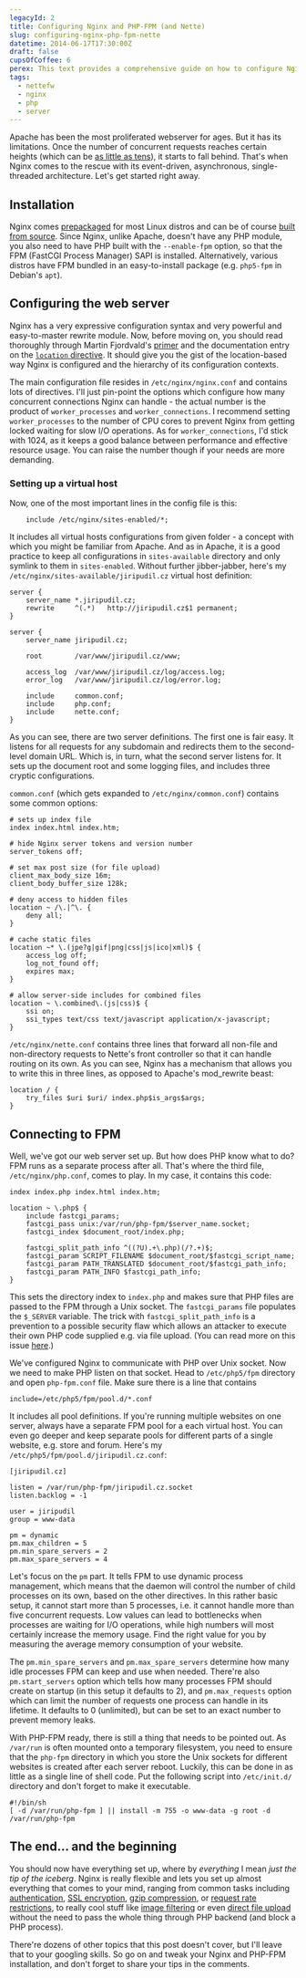 ```yaml
---
legacyId: 2
title: Configuring Nginx and PHP-FPM (and Nette)
slug: configuring-nginx-php-fpm-nette
datetime: 2014-06-17T17:30:00Z
draft: false
cupsOfCoffee: 6
perex: This text provides a comprehensive guide on how to configure Nginx and PHP-FPM and make it run smoothly with Nette framework.
tags:
  - nettefw
  - nginx
  - php
  - server
---
```

Apache has been the most proliferated webserver for ages. But it has its limitations. Once the number of concurrent
requests reaches certain heights (which can be [as little as tens](http://www.theorganicagency.com/apache-vs-nginx-performance-comparison/)),
it starts to fall behind. That's when Nginx comes to the rescue with its event-driven, asynchronous, single-threaded
architecture. Let's get started right away.


## Installation

Nginx comes [prepackaged](http://nginx.org/en/linux_packages.html) for most Linux distros and can be of course [built
from source](http://nginx.org/en/docs/configure.html). Since Nginx, unlike Apache, doesn't have any PHP module, you
also need to have PHP built with the `--enable-fpm` option, so that the FPM (FastCGI Process Manager) SAPI is installed.
Alternatively, various distros have FPM bundled in an easy-to-install package (e.g. `php5-fpm` in Debian's `apt`).


## Configuring the web server

Nginx has a very expressive configuration syntax and very powerful and easy-to-master rewrite module. Now, before
moving on, you should read thoroughly through Martin Fjordvald's [primer](http://blog.martinfjordvald.com/2010/07/nginx-primer/)
and the documentation entry on the [`location` directive](http://nginx.org/en/docs/http/ngx_http_core_module.html#location).
It should give you the gist of the location-based way Nginx is configured and the hierarchy of its configuration contexts.

The main configuration file resides in `/etc/nginx/nginx.conf` and contains lots of directives. I'll just pin-point
the options which configure how many concurrent connections Nginx can handle - the actual number is the product
of `worker_processes` and `worker_connections`. I recommend setting `worker_processes` to the number of CPU cores
to prevent Nginx from getting locked waiting for slow I/O operations. As for `worker_connections`, I'd stick with 1024,
as it keeps a good balance between performance and effective resource usage. You can raise the number though if your
needs are more demanding.


### Setting up a virtual host

Now, one of the most important lines in the config file is this:

```
	include /etc/nginx/sites-enabled/*;
```

It includes all virtual hosts configurations from given folder - a concept with which you might be familiar from Apache.
And as in Apache, it is a good practice to keep all configurations in `sites-available` directory and only symlink
to them in `sites-enabled`. Without further jibber-jabber, here's my `/etc/nginx/sites-available/jiripudil.cz`
virtual host definition:

```
server {
	server_name	*.jiripudil.cz;
	rewrite		^(.*)	http://jiripudil.cz$1 permanent;
}

server {
	server_name	jiripudil.cz;

	root		/var/www/jiripudil.cz/www;

	access_log	/var/www/jiripudil.cz/log/access.log;
	error_log	/var/www/jiripudil.cz/log/error.log;

	include		common.conf;
	include		php.conf;
	include		nette.conf;
}
```

As you can see, there are two server definitions. The first one is fair easy. It listens for all requests for any
subdomain and redirects them to the second-level domain URL. Which is, in turn, what the second server listens for.
It sets up the document root and some logging files, and includes three cryptic configurations.

`common.conf` (which gets expanded to `/etc/nginx/common.conf`) contains some common options:

```
# sets up index file
index index.html index.htm;

# hide Nginx server tokens and version number
server_tokens off;

# set max post size (for file upload)
client_max_body_size 16m;
client_body_buffer_size 128k;

# deny access to hidden files
location ~ /\.|^\. {
	deny all;
}

# cache static files
location ~* \.(jpe?g|gif|png|css|js|ico|xml)$ {
	access_log off;
	log_not_found off;
	expires max;
}

# allow server-side includes for combined files
location ~ \.combined\.(js|css)$ {
	ssi on;
	ssi_types text/css text/javascript application/x-javascript;
}
```

`/etc/nginx/nette.conf` contains three lines that forward all non-file and non-directory requests to Nette's front
controller so that it can handle routing on its own. As you can see, Nginx has a mechanism that allows you to write
this in three lines, as opposed to Apache's mod_rewrite beast:

```
location / {
	try_files $uri $uri/ index.php$is_args$args;
}
```


## Connecting to FPM

Well, we've got our web server set up. But how does PHP know what to do? FPM runs as a separate process after all.
That's where the third file, `/etc/nginx/php.conf`, comes to play. In my case, it contains this code:

```
index index.php index.html index.htm;

location ~ \.php$ {
	include fastcgi_params;
	fastcgi_pass unix:/var/run/php-fpm/$server_name.socket;
	fastcgi_index $document_root/index.php;

	fastcgi_split_path_info ^((?U).+\.php)(/?.+)$;
	fastcgi_param SCRIPT_FILENAME $document_root/$fastcgi_script_name;
	fastcgi_param PATH_TRANSLATED $document_root/$fastcgi_path_info;
	fastcgi_param PATH_INFO $fastcgi_path_info;
}
```

This sets the directory index to `index.php` and makes sure that PHP files are passed to the FPM through a Unix socket.
The `fastcgi_params` file populates the `$_SERVER` variable. The trick with `fastcgi_split_path_info` is a prevention
to a possible security flaw which allows an attacker to execute their own PHP code supplied e.g. via file upload. (You
can read more on this issue [here](http://blog.martinfjordvald.com/2011/06/why-path-info-is-the-worst-php-feature-since-register-globals/).)

We've configured Nginx to communicate with PHP over Unix socket. Now we need to make PHP listen on that socket. Head
to `/etc/php5/fpm` directory and open `php-fpm.conf` file. Make sure there is a line that contains

```
include=/etc/php5/fpm/pool.d/*.conf
```

It includes all pool definitions. If you're running multiple websites on one server, always have a separate FPM pool
for a each virtual host. You can even go deeper and keep separate pools for different parts of a single website, e.g.
store and forum. Here's my `/etc/php5/fpm/pool.d/jiripudil.cz.conf`:

```
[jiripudil.cz]

listen = /var/run/php-fpm/jiripudil.cz.socket
listen.backlog = -1

user = jiripudil
group = www-data

pm = dynamic
pm.max_children = 5
pm.min_spare_servers = 2
pm.max_spare_servers = 4
```

Let's focus on the `pm` part. It tells FPM to use dynamic process management, which means that the daemon will control
the number of child processes on its own, based on the other directives. In this rather basic setup, it cannot start
more than 5 processes, i.e. it cannot handle more than five concurrent requests. Low values can lead to bottlenecks
when processes are waiting for I/O operations, while high numbers will most certainly increase the memory usage.
Find the right value for you by measuring the average memory consumption of your website.

The `pm.min_spare_servers` and `pm.max_spare_servers` determine how many idle processes FPM can keep and use when needed.
There're also `pm.start_servers` option which tells how many processes FPM should create on startup (in this setup it
defaults to 2), and `pm.max_requests` option which can limit the number of requests one process can handle in its lifetime.
It defaults to 0 (unlimited), but can be set to an exact number to prevent memory leaks.

With PHP-FPM ready, there is still a thing that needs to be pointed out. As `/var/run` is often mounted onto a temporary
filesystem, you need to ensure that the `php-fpm` directory in which you store the Unix sockets for different websites
is created after each server reboot. Luckily, this can be done in as little as a single line of shell code. Put the
following script into `/etc/init.d/` directory and don't forget to make it executable.

```
#!/bin/sh
[ -d /var/run/php-fpm ] || install -m 755 -o www-data -g root -d /var/run/php-fpm
```


## The end... and the beginning

You should now have everything set up, where by *everything* I mean *just the tip of the iceberg*. Nginx is really
flexible and lets you set up almost everything that comes to your mind, ranging from common tasks including
[authentication](http://nginx.org/en/docs/http/ngx_http_auth_request_module.html),
[SSL encryption](http://nginx.org/en/docs/http/ngx_http_ssl_module.html),
[gzip compression](http://nginx.org/en/docs/http/ngx_http_gzip_module.html),
or [request rate restrictions](http://nginx.org/en/docs/http/ngx_http_limit_req_module.html),
to really cool stuff like [image filtering](http://nginx.org/en/docs/http/ngx_http_image_filter_module.html)
or even [direct file upload](http://wiki.nginx.org/HttpUploadModule) without the need to pass the whole thing
through PHP backend (and block a PHP process).

There're dozens of other topics that this post doesn't cover, but I'll leave that to your googling skills. So go on
and tweak your Nginx and PHP-FPM installation, and don't forget to share your tips in the comments.
